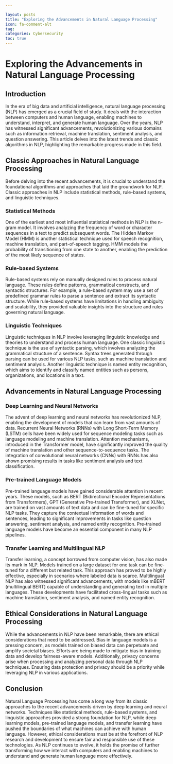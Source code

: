 ```yaml
---

layout: posts
title: "Exploring the Advancements in Natural Language Processing"
icon: fa-comment-alt
tag:      
categories: Cybersecurity
toc: true
---
```




# Exploring the Advancements in Natural Language Processing

## Introduction

In the era of big data and artificial intelligence, natural language processing (NLP) has emerged as a crucial field of study. It deals with the interaction between computers and human language, enabling machines to understand, interpret, and generate human language. Over the years, NLP has witnessed significant advancements, revolutionizing various domains such as information retrieval, machine translation, sentiment analysis, and question answering. This article delves into the latest trends and classic algorithms in NLP, highlighting the remarkable progress made in this field.

## Classic Approaches in Natural Language Processing

Before delving into the recent advancements, it is crucial to understand the foundational algorithms and approaches that laid the groundwork for NLP. Classic approaches in NLP include statistical methods, rule-based systems, and linguistic techniques.

### Statistical Methods

One of the earliest and most influential statistical methods in NLP is the n-gram model. It involves analyzing the frequency of word or character sequences in a text to predict subsequent words. The Hidden Markov Model (HMM) is another statistical technique used for speech recognition, machine translation, and part-of-speech tagging. HMM models the probability of transitioning from one state to another, enabling the prediction of the most likely sequence of states.

### Rule-based Systems

Rule-based systems rely on manually designed rules to process natural language. These rules define patterns, grammatical constructs, and syntactic structures. For example, a rule-based system may use a set of predefined grammar rules to parse a sentence and extract its syntactic structure. While rule-based systems have limitations in handling ambiguity and scalability, they provided valuable insights into the structure and rules governing natural language.

### Linguistic Techniques

Linguistic techniques in NLP involve leveraging linguistic knowledge and theories to understand and process human language. One classic linguistic technique is the use of syntactic parsing, which involves analyzing the grammatical structure of a sentence. Syntax trees generated through parsing can be used for various NLP tasks, such as machine translation and sentiment analysis. Another linguistic technique is named entity recognition, which aims to identify and classify named entities such as persons, organizations, and locations in a text.

## Advancements in Natural Language Processing

### Deep Learning and Neural Networks

The advent of deep learning and neural networks has revolutionized NLP, enabling the development of models that can learn from vast amounts of data. Recurrent Neural Networks (RNNs) with Long Short-Term Memory (LSTM) cells have been widely used for sequence modeling tasks such as language modeling and machine translation. Attention mechanisms, introduced in the Transformer model, have significantly improved the quality of machine translation and other sequence-to-sequence tasks. The integration of convolutional neural networks (CNNs) with RNNs has also shown promising results in tasks like sentiment analysis and text classification.

### Pre-trained Language Models

Pre-trained language models have gained considerable attention in recent years. These models, such as BERT (Bidirectional Encoder Representations from Transformers), GPT (Generative Pre-trained Transformer), and XLNet, are trained on vast amounts of text data and can be fine-tuned for specific NLP tasks. They capture the contextual information of words and sentences, leading to significant improvements in tasks like question answering, sentiment analysis, and named entity recognition. Pre-trained language models have become an essential component in many NLP pipelines.

### Transfer Learning and Multilingual NLP

Transfer learning, a concept borrowed from computer vision, has also made its mark in NLP. Models trained on a large dataset for one task can be fine-tuned for a different but related task. This approach has proved to be highly effective, especially in scenarios where labeled data is scarce. Multilingual NLP has also witnessed significant advancements, with models like mBERT (multilingual BERT) capable of understanding and generating text in multiple languages. These developments have facilitated cross-lingual tasks such as machine translation, sentiment analysis, and named entity recognition.

## Ethical Considerations in Natural Language Processing

While the advancements in NLP have been remarkable, there are ethical considerations that need to be addressed. Bias in language models is a pressing concern, as models trained on biased data can perpetuate and amplify societal biases. Efforts are being made to mitigate bias in training data and develop fairness-aware models. Additionally, privacy concerns arise when processing and analyzing personal data through NLP techniques. Ensuring data protection and privacy should be a priority while leveraging NLP in various applications.

## Conclusion

Natural Language Processing has come a long way from its classic approaches to the recent advancements driven by deep learning and neural networks. Techniques like statistical methods, rule-based systems, and linguistic approaches provided a strong foundation for NLP, while deep learning models, pre-trained language models, and transfer learning have pushed the boundaries of what machines can achieve with human language. However, ethical considerations must be at the forefront of NLP research and development to ensure fair and responsible use of these technologies. As NLP continues to evolve, it holds the promise of further transforming how we interact with computers and enabling machines to understand and generate human language more effectively.